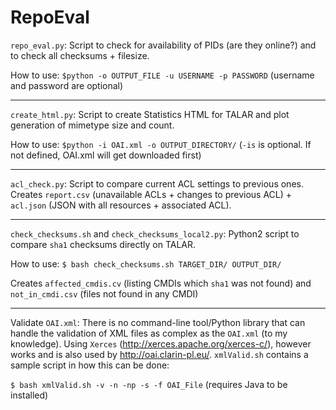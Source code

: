 # RepoEval

`repo_eval.py`: Script to check for availability of PIDs (are they online?) and to check all checksums + filesize.

How to use:
`$python -o OUTPUT_FILE -u USERNAME -p PASSWORD` (username and password are optional)

_____________

`create_html.py`: Script to create Statistics HTML for TALAR and plot generation of mimetype size and count.

How to use:
`$python -i OAI.xml -o OUTPUT_DIRECTORY/` (`-is` is optional. If not defined, OAI.xml will get downloaded first)

_____________

`acl_check.py`: Script to compare current ACL settings to previous ones. Creates `report.csv` (unavailable ACLs + changes to previous ACL) + `acl.json` (JSON with all resources + associated ACL).

______________

`check_checksums.sh` and `check_checksums_local2.py`: Python2 script to compare `sha1` checksums directly on TALAR.

How to use:
`$ bash check_checksums.sh TARGET_DIR/ OUTPUT_DIR/` 

Creates `affected_cmdis.cv` (listing CMDIs which `sha1` was not found) and `not_in_cmdi.csv` (files not found in any CMDI)

______________

Validate `OAI.xml`: There is no command-line tool/Python library that can handle the validation of XML files as complex as the `OAI.xml` (to my knowledge). Using `Xerces` (http://xerces.apache.org/xerces-c/), however works and is also used by http://oai.clarin-pl.eu/.
`xmlValid.sh` contains a sample script in how this can be done:

`$ bash xmlValid.sh -v -n -np -s -f OAI_File` (requires Java to be installed)